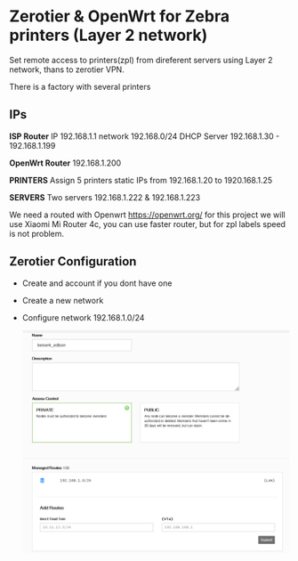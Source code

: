 # Zerotier & OpenWrt for Zebra printers (Layer 2 network)

Set remote access to printers(zpl) from direferent servers using Layer 2 network, thans to zerotier VPN.

There is a factory with several printers

## IPs

**ISP Router** 
IP 192.168.1.1 network 192.168.0/24
DHCP Server 192.168.1.30 - 192.168.1.199

**OpenWrt Router**
192.168.1.200

**PRINTERS**
Assign 5 printers static IPs from 192.168.1.20 to 1920.168.1.25

**SERVERS**
Two servers 192.168.1.222 & 192.168.1.223

We need a routed with Openwrt https://openwrt.org/ for this project we will use Xiaomi Mi Router 4c, you can use faster router, but for zpl labels speed is not problem.

## Zerotier Configuration
* Create and account if you dont have one
* Create a new network
* Configure network 192.168.1.0/24

  ![Configure network](/assets/images/zero1.png)
